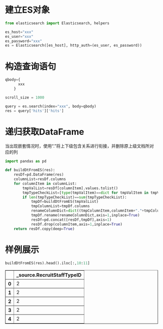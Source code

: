 # 建立ES对象


```python
from elasticsearch import Elasticsearch, helpers
```


```python
es_host="xxx"
es_user="xxx"
es_password="xxx"
es = Elasticsearch([es_host], http_auth=(es_user, es_password))
```

# 构造查询语句


```python
qbody={
      xxx
    }

scroll_size = 1000

query = es.search(index="xxx", body=qbody)
res = query['hits']['hits']
```

# 递归获取DataFrame

当出现嵌套情况时，使用“.”将上下级包含关系进行衔接，并删除原上级文档所对应的列


```python
import pandas as pd

def buildDtFromES(res):
    resDf=pd.DataFrame(res)
    columnList=resDf.columns
    for columnItem in columnList:
        tmpValList=resDf[columnItem].values.tolist()
        tmpTypeCheckList=[type(tmpValItem)==dict for tmpValItem in tmpValList]
        if len(tmpTypeCheckList)==sum(tmpTypeCheckList):
            tmpDf=buildDtFromES(tmpValList)
            tmpColumnList=tmpDf.columns
            renameColumnDict=dict((tmpColumnItem,columnItem+"."+tmpColumnItem) for tmpColumnItem in tmpColumnList)
            tmpDf.rename(renameColumnDict,axis=1,inplace=True)
            resDf=pd.concat([resDf,tmpDf],axis=1)
            resDf.drop(columnItem,axis=1,inplace=True)
    return resDf.copy(deep=True)
```

# 样例展示


```python
buildDtFromES(res).head().iloc[:,10:11]
```




<div>
<table border="1" class="dataframe">
  <thead>
    <tr style="text-align: right;">
      <th></th>
      <th>_source.RecruitStaffTypeID</th>
    </tr>
  </thead>
  <tbody>
    <tr>
      <th>0</th>
      <td>2</td>
    </tr>
    <tr>
      <th>1</th>
      <td>2</td>
    </tr>
    <tr>
      <th>2</th>
      <td>2</td>
    </tr>
    <tr>
      <th>3</th>
      <td>2</td>
    </tr>
    <tr>
      <th>4</th>
      <td>2</td>
    </tr>
  </tbody>
</table>
</div>


